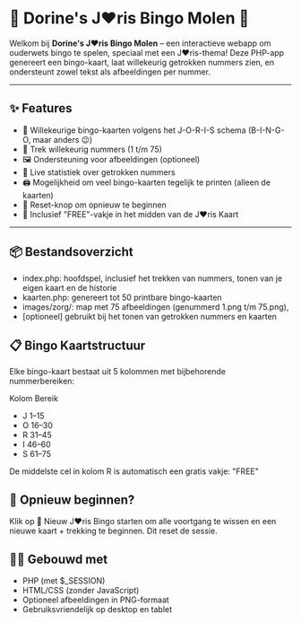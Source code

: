 # 🎉 Dorine's J❤️ris Bingo Molen 🎲

Welkom bij **Dorine's J❤️ris Bingo Molen** 
– een interactieve webapp om ouderwets bingo te spelen, speciaal met een J❤️ris-thema!
Deze PHP-app genereert een bingo-kaart, laat willekeurig getrokken nummers zien, en ondersteunt zowel tekst als afbeeldingen per nummer.

---

## ✨ Features

- 🎫 Willekeurige bingo-kaarten volgens het J-O-R-I-S schema (B-I-N-G-O, maar anders 😉)
- 🎲 Trek willekeurig nummers (1 t/m 75)
- 🖼️ Ondersteuning voor afbeeldingen (optioneel)
- 🧮 Live statistiek over getrokken nummers
- 🖨️ Mogelijkheid om veel bingo-kaarten tegelijk te printen (alleen de kaarten)
- 🧼 Reset-knop om opnieuw te beginnen
- 🎁 Inclusief "FREE"-vakje in het midden van de J❤️ris Kaart

---

## 📦 Bestandsoverzicht
- index.php: hoofdspel, inclusief het trekken van nummers, tonen van je eigen kaart en de historie
- kaarten.php: genereert tot 50 printbare bingo-kaarten
- images/zorg/: map met 75 afbeeldingen (genummerd 1.png t/m 75.png), 
- [optioneel] gebruikt bij het tonen van getrokken nummers en kaarten

## 📋 Bingo Kaartstructuur
Elke bingo-kaart bestaat uit 5 kolommen met bijbehorende nummerbereiken:

Kolom	Bereik
- J	1–15
- O	16–30
- R	31–45
- I	46–60
- S	61–75

De middelste cel in kolom R is automatisch een gratis vakje: "FREE"

## 🔄 Opnieuw beginnen?
Klik op 🔄 Nieuw J❤️ris Bingo starten om alle voortgang te wissen en een nieuwe kaart + trekking te beginnen. 
Dit reset de sessie.

## 🧑‍💻 Gebouwd met
- PHP (met $_SESSION)
- HTML/CSS (zonder JavaScript)
- Optioneel afbeeldingen in PNG-formaat
- Gebruiksvriendelijk op desktop en tablet
